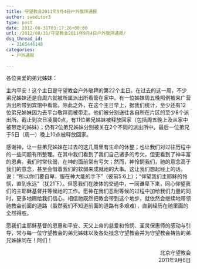 ```yaml
---
title: 守望教会2011年9月4日户外敬拜通报
author: sweditor3
type: post
date: 2012-08-31T03:17:26+00:00
url: /2012/08/31/守望教会2011年9月4日户外敬拜通报/
dsq_thread_id:
  - 2165446148
categories:
  - 户外通报

---
```

各位亲爱的弟兄姊妹：

主内平安！这个主日是守望教会户外敬拜的第22个主日。在过去的这一周，不少弟兄姊妹还是自周六就被所属派出所看管在家中。有一位姊妹周五晚照例被来广营派出所带到宾馆中看管。除此之外，在这个主日早上，据我们统计，至少还有12位弟兄姊妹因为去平台敬拜而被带走。他们被分别送往各自所在片区的至少8个派出所。截止到次日凌晨0点，有11位弟兄姊妹被释放回家（包括周五晚上及从家中被带走的姊妹）；仍有2位弟兄姊妹分别被关在2个不同的派出所中。最后一位弟兄于5日（周一）晚上10点被释放回家。

感谢神，让一些弟兄姊妹在过去的这几周里有生命的休整；也让我们对过往历程中的一些问题有所整理。在其中我们看到了我们自己诸多的亏欠，但更看到了神丰富的恩典。我们时常软弱，在神的面前常有亏欠；然而，神怜悯我们，祂的意念高于我们的意念，甚至会借着我们的软弱来成就祂的大事。这让我们想起经上的话，说：“所以你们要自卑，服在神大能的手下”（彼前5:6上）；“仰望我们主耶稣的怜悯，直到永远”（犹21下）。但愿我们在肢体的交通中，一同谦卑下来，同心仰望我们的主耶稣基督并等候祂的工作。愿神在我们忍耐等候的过程中加给我们力量的同时，更多地赐给我们信心。相信祂既然把教会带到这个地步，就依然会继续地带领祂教会前面的道路（虽然我们不知道前面的道路有多艰难），直到经历在祂里面的全然得胜。

愿我们主耶稣基督的恩惠和平安、天父上帝的慈爱和怜悯、圣灵保惠师的感动与引导，常与每一位守望教会的弟兄姊妹以及各处挂念守望教会并为守望教会祷告的弟兄姊妹同在！阿们！

<p style="text-align: right;">
  北京守望教会<br /> 2011年9月6日
</p>